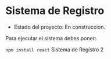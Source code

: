<h1>Sistema de Registro</h1>

- Estado del proyecto: En construccion.

Para ejecutar el sistema debes poner:

```npm install react```
Sistema de Registro 2
